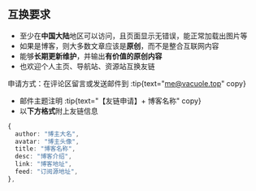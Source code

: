 <!-- 友链页面的“申请友链”要求 -->

## 互换要求
- 至少在**中国大陆**地区可以访问，且页面显示无错误，能正常加载出图片等
- 如果是博客，则大多数文章应该是**原创**，而不是整合互联网内容
- 能够**长期更新维护**，并输出**有价值的原创内容**
- 也欢迎个人主页、导航站、资源站互换友链

申请方式：在评论区留言或发送邮件到 :tip{text="me@vacuole.top" copy}
  - 邮件主题注明 :tip{text="【友链申请】+ 博客名称" copy}
  - 以**下方格式**附上友链信息

<!-- ```ts
{
  author: "博主大名",
  sitenick: "站点标签",
  title: "博客名称",
  desc: "博客介绍",
  link: "博客地址",
  feed: "订阅源地址",
  icon: "站点favicon",
  avatar: "博主头像",
  archs: ["框架", "部署方式"],
  date: "申请日期",
  comment: "评论",
},
``` -->

```ts
{
  author: "博主大名",
  avatar: "博主头像",
  title: "博客名称",
  desc: "博客介绍",
  link: "博客地址",
  feed: "订阅源地址",
},
```

<!-- ![](https://s2.loli.net/2025/05/29/7ejhNSucyP3UYm6.png) -->

<!-- 👆 字段作用参考，标⭐的为必填项 -->